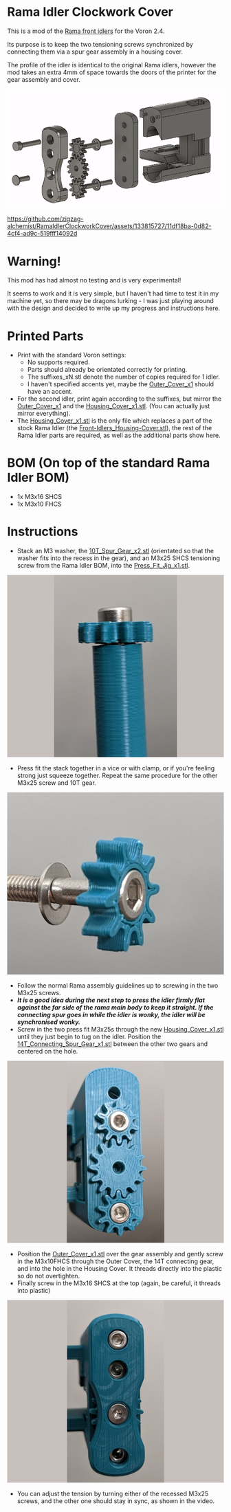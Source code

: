# Rama Idler Clockwork Cover
This is a mod of the [Rama front idlers](https://github.com/Ramalama2/Voron-2-Mods/tree/main/Front_Idlers) for the Voron 2.4. 

Its purpose is to keep the two tensioning screws synchronized by connecting them via a spur gear assembly in a housing cover.

The profile of the idler is identical to the original Rama idlers, however the mod takes an extra 4mm of space towards the doors of the printer for the gear assembly and cover.

![Overview](Images/Exploded_Overview.png)

https://github.com/zigzag-alchemist/RamaIdlerClockworkCover/assets/133815727/11df18ba-0d82-4cf4-ad9c-519fff14092d


# Warning!

This mod has had almost no testing and is very experimental!

It seems to work and it is very simple, but I haven't had time to test it in my machine yet, so there may be dragons lurking - I was just playing around with the design and decided to write up my progress and instructions here.

# Printed Parts

- Print with the standard Voron settings:
  - No supports required.
  - Parts should already be orientated correctly for printing.
  - The suffixes\_xN.stl  denote the number of copies required for 1 idler.
  - I haven't specified accents yet, maybe the [Outer\_Cover\_x1](STL/Outer_Cover_x1.stl) should have an accent.
- For the second idler, print again according to the suffixes, but mirror the [Outer\_Cover\_x1](STL/Outer_Cover_x1.stl) and the [Housing\_Cover\_x1.stl](STL/Housing_Cover_x1.stl). (You can actually just mirror everything).
- The [Housing\_Cover\_x1.stl](STL/Housing_Cover_x1.stl) is the only file which replaces a part of the stock Rama Idler (the [Front-Idlers\_Housing-Cover.stl](https://github.com/Ramalama2/Voron-2-Mods/blob/main/Front_Idlers/Voron%202.4/STL/Front-Idlers_Housing-Cover.stl)), the rest of the Rama Idler parts are required, as well as the additional parts show here.

# BOM (On top of the standard Rama Idler BOM)

- 1x M3x16 SHCS
- 1x M3x10 FHCS

# Instructions

- Stack an M3 washer, the [10T\_Spur\_Gear\_x2.stl](STL/10T_Spur_Gear_x2.stl) (orientated so that the washer fits into the recess in the gear), and an M3x25 SHCS tensioning screw from the Rama Idler BOM,  into the [Press\_Fit\_Jig\_x1.stl](STL/Press_Fit_Jig_x1.stl).

![Press_Fit_Stack_Before](Images/M3x25_10T_in_jig_ready_for_vice.png)

- Press fit the stack together in a vice or with clamp, or if you're feeling strong just squeeze together. Repeat the same procedure for the other M3x25 screw and 10T gear.

![Press_Fit_Stack_After](Images/M3x25_10T_after_press_fit.png)

- Follow the normal Rama assembly guidelines up to screwing in the two M3x25 screws.
- ***It is a good idea during the next step to press the idler firmly flat against the far side of the rama main body to keep it straight. If the connecting spur goes in while the idler is wonky, the idler will be synchronised wonky.***
- Screw in the two press fit M3x25s through the new [Housing\_Cover\_x1.stl](STL/Housing_Cover_x1.stl) until they just begin to tug on the idler. Position the [14T\_Connecting_Spur\_Gear\_x1.stl](STL/14T_Connecting_Spur_Gear_x1.stl) between the other two gears and centered on the hole.

![Gear_Setup](Images/M3x25_and_10T_fitted_through_housing_cover.png)

- Position the [Outer\_Cover\_x1.stl](STL/Outer_Cover_x1.stl) over the gear assembly and gently screw in the M3x10FHCS through the Outer Cover, the 14T connecting gear, and into the hole in the Housing Cover. It threads directly into the plastic so do not overtighten.
- Finally screw in the M3x16 SHCS at the top (again, be careful, it threads into plastic)

![Completed](Images/OuterCover_Fitted_with_M3x16SHCS_and_M3x10FHCS.png)

- You can adjust the tension by turning either of the recessed M3x25 screws, and the other one should stay in sync, as shown in the video.
